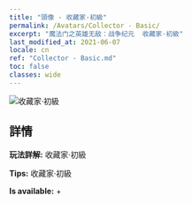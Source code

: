 ```yaml
---
title: "頭像 - 收藏家·初級"
permalink: /Avatars/Collector - Basic/
excerpt: "魔法门之英雄无敌：战争纪元  收藏家·初級"
last_modified_at: 2021-06-07
locale: cn
ref: "Collector - Basic.md"
toc: false
classes: wide
---
```

 ![收藏家·初級](/images/a/avatarFrame_71.png)

## 詳情

 **玩法詳解:** 收藏家·初級 

 **Tips:** 收藏家·初級 

 **Is available:**  + 

